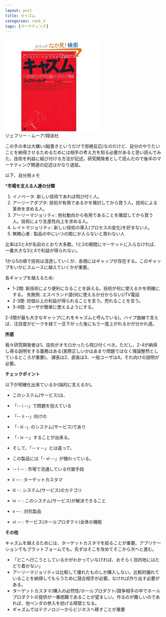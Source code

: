 ```yaml
---
layout: post
title: キャズム
categories: rank_3
tags: [マーケティング]
---
```



<div class="book"><div class="book_image"><a href="http://www.amazon.co.jp/dp/4798101524"><img src="/images/chasm.jpg"></img></a></div><div class="book_info">ジェフリー・ムーア/翔泳社</div><div class="clear"></div></div>

この手の本は大嫌い(縦書きというだけで拒絶反応)なのだけど、自分のやりたいことを納得させるためるためには相手の考え方を知る必要があると思い読んでみた。技術を利益に結び付ける方法が記述。研究開発者として読んだので後半のマーケティング関連の記述はかなり退屈。

以下、自分用メモ

***市場を支える人達の分類**

1. イノベータ: 新しい技術であれば飛び付く人。
2. アーリーアダプタ: 技術が有用であるかを検討してから買う人。技術による革命を求める人。
3. アーリーマジョリティ: 他社動向から有用であることを確認してから買う人。技術により生産性向上を求める人。
4. レイトマジョリティ: 新しい技術の導入(プロセスの変化)を好まない人。
5. 無関心者 : 製品の中にいつの間にか入らないと買わない人

比率は3と4が名前のとおり大多数。1と2の期間にマーケットに入らなければ、一番大きな3と4で利益が得られない。

1から5の順で技術は浸透していくが、各間にはギャップが存在する。このギャップをいかにスムースに越えていくかが重要。

各ギャップを越えるため: 
* 1-2間: 新技術により便利になることを訴える。技術が何に使えるかを明確にする。
失敗例. エスぺランド語(何に使えるか分からない)/TV電話
* 2-3間: 対価以上の利益が得られることを言う。売れることを言う。
* 3-4間: ユーザが簡単に使えるようにする。

2-3間が最も大きなギャップ(これをキャズムと呼んでいる)。ハイプ曲線で言えば、注目度がピークを経て一旦下がった後にもう一度上がれるかが分かれ道。

**所感**

我々研究開発者は1。技術がオモロかったら飛び付くべき。ただし、2-4が納得し得る説明をする義務はある(実際正しいかはあまり問題ではなく理論整然としているところが重要)。
課長は2、部長は3、一般ユーザは4。それ向けの説明が必要。

**チェックポイント**

以下が明確化出来ているか(端的に言えるか)。

* このシステム(サービス)は、
* 「-- i --」で問題を抱えている
* 「-- ii --」向けの
* 「- iii -」のシステム(サービス)であり
* 「- iv --」することが出来る。
* そして、「-- v --」とは違って、
* この製品には「- vi --」が備わっている。

* -- i -- : 市場で流通している代替手段
* ii -- : ターゲットカスタマ
* iii - : システム(サービス)のカテゴリ
* iv -- : このシステム(サービス)が解決できること
* v -- : 対抗製品
* vi -- : サービス(ホールプロダクト)全体の機能

**その他**

キャズムを越えるためには、ターゲットカスタマを絞ることが重要。アプリケーションでもプラットフォームでも。先ずはそこを攻めてそこから次へと進む。

* 「どこへ行こうとしているかがわかっていなければ、おそらく目的地にはたどり着かない」
* アーリーマジョリティは比較して優れたものしか購入しない。比較的優れていることを納得してもらうために競合相手が必要。なければ作り出す必要がある。
* ターゲットカスタマ/購入の必然性/ホールプロダクト/競争相手の中でホールプロダクトの提供が一番困難であることが望ましい。作るのが難しいのであれば、他ベンダの参入を妨げる障壁となる。
* ギャズムではテクノロジーからビジネスへ移すことが重要
